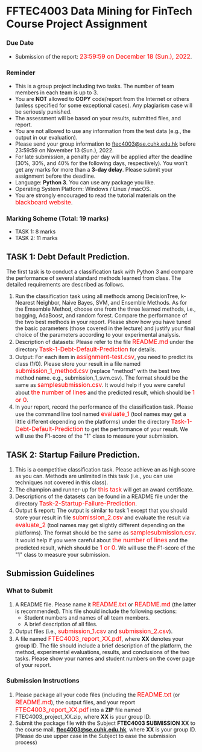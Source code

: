 # FFTEC4003 Data Mining for FinTech Course Project Assignment

### Due Date
- Submission of the report: <font color=red size=3>23:59:59 on December 18 (Sun.), 2022</font>.

### Reminder
- This is a group project including two tasks. The number of team members in each team is up to 3.
- You are **NOT** allowed to **COPY** code/report from the Internet or others (unless specified for some exceptional cases). Any plagiarism case will be seriously punished.
- The assessment will be based on your results, submitted files, and report.
- You are not allowed to use any information from the test data (e.g.,  the output in our evaluation).
- Please send your group information to ftec4003@se.cuhk.edu.hk before 23:59:59 on November 13 (Sun.), 2022.
- For late submission, a penalty per day will be applied after the deadline (30%, 30%, and 40% for the following days, respectively). You won’t get any marks for more than a **3-day delay**. Please submit your assignment before the deadline.
- Language: **Python 3**. You can use any package you like.
- Operating System Platform: Windows / Linux / macOS.
- You are strongly encouraged to read the tutorial materials on the <font color=red size=3>blackboard website</font>.

### Marking Scheme (Total: 19 marks)
- TASK 1: 8 marks
- TASK 2: 11 marks

## TASK 1: Debt Default Prediction.
The first task is to conduct a classification task with Python 3 and compare the performance of several standard methods learned from class. The detailed requirements are described as follows.
1. Run the classification task using all methods among DecisionTree, k-Nearest Neighbor, Naive Bayes, SVM, and Ensemble Methods. As for the Emsemble Method, choose one from the three learned methods, i.e., bagging, AdaBoost, and random forest. Compare the performance of the two best methods in your report. Please show how you have tuned the basic parameters (those covered in the lecture) and justify your final choice of the parameters according to your experimental analysis.
2. Description of datasets: Please refer to the file <font color=red size=3>README.md</font> under the directory <font color=red size=3>Task-1-Debt-Default-Prediction</font> for details.
3. Output: For each item in <font color=red size=3>assignment-test.csv</font>, you need to predict its class (1/0). Please store your result in a file named <font color=red size=3>submission_1_method.csv</font> (replace "method" with the best two method name. e.g., submission_1_svm.csv). The format should be the same as <font color=red size=3>samplesubmission.csv</font>. It would help if you were careful about <font color=red size=3>the number of lines</font> and the predicted result, which should be <font color=red size=3>1 or 0</font>. 
4. In your report, record the performance of the classification task. Please use the command line tool named  <font color=red size=3>evaluate_1</font> (tool names may get a little different depending on the platforms) under the directory  <font color=red size=3>Task-1-Debt-Default-Prediction</font> to get the performance of your result. We will use the F1-score of the "1" class to measure your submission.

## TASK 2: Startup Failure Prediction.
1. This is a competitive classification task. Please achieve an as high score as you can. Methods are unlimited in this task (i.e., you can use techniques not covered in this class).
2. The champion and runner-up for <font color=red size=3>this task</font> will get an award certificate.
3. Descriptions of the datasets can be found in a README file under the directory <font color=red size=3>Task-2-Startup-Failure-Prediction</font>.
4. Output & report: The output is similar to task 1 except that you should store your result in file <font color=red size=3>submission_2.csv</font> and evaluate the result via <font color=red size=3>evaluate_2</font> (tool names may get slightly different depending on the platforms). The format should be the same as <font color=red size=3>samplesubmission.csv</font>. It would help if you were careful about <font color=red size=3>the number of lines</font> and the predicted result, which should be <font color=red size=3>1 or 0</font>. We will use the F1-score of the "1" class to measure your submission.

## Submission Guidelines
### What to Submit
1. A README file. Please name it <font color=red size=3>README.txt</font> or <font color=red size=3>README.md</font> (the latter is recommended). This file should include the following sections:
	- Student numbers and names of all team members.
	- A brief description of all files.
2. Output files (i.e., <font color=red size=3>submission_1.csv</font> and <font color=red size=3>submission_2.csv</font>).
3. A file named<font color=red size=3> FTEC4003_report_XX.pdf</font>, where **XX** denotes your group ID. The file should include a brief description of the platform, the method, experimental evaluations, results, and conclusions of the two tasks. Please show your names and student numbers on the cover page of your report.

### Submission Instructions
1. Please package all your code files (including the <font color=red size=3>README.txt</font> (or <font color=red size=3>README.md</font>), the output files, and your report <font color=red size=3>FTEC4003_report_XX.pdf</font> into a **ZIP** file named FTEC4003_project_XX.zip</font>, where **XX** is your group ID.
2. Submit the package file with the Subject **FTEC4003 SUBMISSION XX** to the course mail, **ftec4003@se.cuhk.edu.hk**, where **XX** is your group ID. (Please do use upper case in the Subject to ease the submission process)

